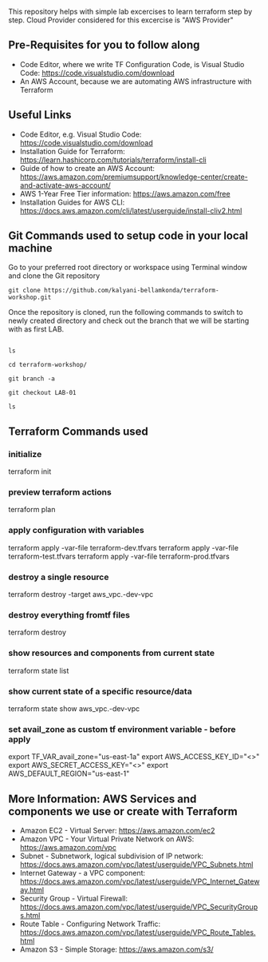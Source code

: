 This repository helps with simple lab excercises to learn terraform step by step.
Cloud Provider considered for this excercise is "AWS Provider"

## Pre-Requisites for you to follow along

- Code Editor, where we write TF Configuration Code, is Visual Studio Code: https://code.visualstudio.com/download
- An AWS Account, because we are automating AWS infrastructure with Terraform

## Useful Links

- Code Editor, e.g. Visual Studio Code: https://code.visualstudio.com/download
- Installation Guide for Terraform: https://learn.hashicorp.com/tutorials/terraform/install-cli
- Guide of how to create an AWS Account: https://aws.amazon.com/premiumsupport/knowledge-center/create-and-activate-aws-account/
- AWS 1-Year Free Tier information: https://aws.amazon.com/free
- Installation Guides for AWS CLI: https://docs.aws.amazon.com/cli/latest/userguide/install-cliv2.html

## Git Commands used to setup code in your local machine

Go to your preferred root directory or workspace using Terminal window and clone the Git repository

```
git clone https://github.com/kalyani-bellamkonda/terraform-workshop.git
```

Once the repository is cloned, run the following commands to switch to newly created directory and check out the branch that we will be starting with as first LAB.

```

ls

cd terraform-workshop/

git branch -a

git checkout LAB-01

ls
```

## Terraform Commands used

### initialize

terraform init
### preview terraform actions

terraform plan
### apply configuration with variables

terraform apply -var-file terraform-dev.tfvars
terraform apply -var-file terraform-test.tfvars
terraform apply -var-file terraform-prod.tfvars
### destroy a single resource

terraform destroy -target aws_vpc.<app-name>-dev-vpc  
### destroy everything fromtf files

terraform destroy
### show resources and components from current state

terraform state list
### show current state of a specific resource/data

terraform state show aws_vpc.<app-name>-dev-vpc  
### set avail_zone as custom tf environment variable - before apply

export TF_VAR_avail_zone="us-east-1a"
export AWS_ACCESS_KEY_ID="<>"
export AWS_SECRET_ACCESS_KEY="<>"
export AWS_DEFAULT_REGION="us-east-1"
## More Information: AWS Services and components we use or create with Terraform

- Amazon EC2 - Virtual Server: https://aws.amazon.com/ec2
- Amazon VPC - Your Virtual Private Network on AWS: https://aws.amazon.com/vpc
- Subnet - Subnetwork, logical subdivision of IP network: https://docs.aws.amazon.com/vpc/latest/userguide/VPC_Subnets.html
- Internet Gateway - a VPC component: https://docs.aws.amazon.com/vpc/latest/userguide/VPC_Internet_Gateway.html
- Security Group - Virtual Firewall: https://docs.aws.amazon.com/vpc/latest/userguide/VPC_SecurityGroups.html
- Route Table - Configuring Network Traffic: https://docs.aws.amazon.com/vpc/latest/userguide/VPC_Route_Tables.html
- Amazon S3  - Simple Storage: https://aws.amazon.com/s3/
